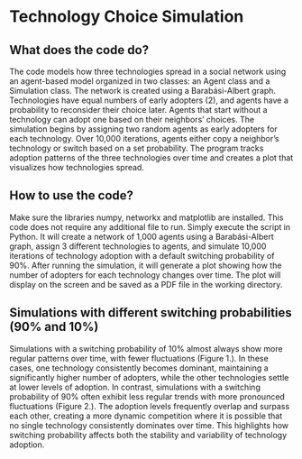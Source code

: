 # Technology Choice Simulation
## What does the code do?
The code models how three technologies spread in a social network using an agent-based model organized in two
classes: an Agent class and a Simulation class. The network is created using a Barabási-Albert graph. Technologies
have equal numbers of early adopters (2), and agents have a probability to reconsider their choice later. Agents that
start without a technology can adopt one based on their neighbors’ choices. The simulation begins by assigning two
random agents as early adopters for each technology. Over 10,000 iterations, agents either copy a neighbor’s
technology or switch based on a set probability. The program tracks adoption patterns of the three technologies over
time and creates a plot that visualizes how technologies spread.

## How to use the code?
Make sure the libraries numpy, networkx and matplotlib are installed. This code does
not require any additional file to run. Simply execute the script in Python. It will
create a network of 1,000 agents using a Barabási-Albert graph, assign 3 different
technologies to agents, and simulate 10,000 iterations of technology adoption
with a default switching probability of 90%. After running the simulation, it will
generate a plot showing how the number of adopters for each technology changes over
time. The plot will display on the screen and be saved as a PDF file in the working
directory.

## Simulations with different switching probabilities (90% and 10%)
Simulations with a switching probability of 10% almost always show more regular patterns over time, with fewer
fluctuations (Figure 1.). In these cases, one technology consistently becomes dominant, maintaining a significantly
higher number of adopters, while the other technologies settle at lower levels of adoption.
In contrast, simulations with a switching probability of 90% often exhibit less regular trends with more pronounced
fluctuations (Figure 2.). The adoption levels frequently overlap and surpass each other, creating a more dynamic
competition where it is possible that no single technology consistently dominates over time. This highlights how
switching probability affects both the stability and variability of technology adoption.
